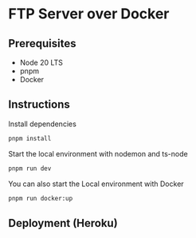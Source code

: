 # FTP Server over Docker

## Prerequisites

- Node 20 LTS
- pnpm
- Docker

## Instructions

Install dependencies

```sh
pnpm install
```

Start the local environment with nodemon and ts-node

```sh
pnpm run dev
```

You can also start the Local environment with Docker

```sh
pnpm run docker:up
```

## Deployment (Heroku)

